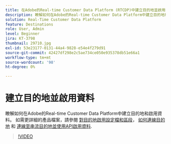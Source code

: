 ```yaml
---
title: 在Adobe的Real-time Customer Data Platform (RTCDP)中建立目的地並啟用資料
description: 瞭解如何在Adobe的Real-time Customer Data Platform中建立目的地和啟用資料
solution: Real-Time Customer Data Platform
feature: Destinations
role: User, Admin
level: Beginner
jira: KT-3798
thumbnail: 29710.jpg
exl-id: 53e23177-0131-44a4-9828-e54e4f279d91
source-git-commit: 42427df298e2c5ae734ce050e935378db51e66a1
workflow-type: tm+mt
source-wordcount: '98'
ht-degree: 0%

---
```


# 建立目的地並啟用資料

瞭解如何在Adobe的Real-time Customer Data Platform中建立目的地和啟用資料。 如需更詳細的產品檔案，請參閱 [對目的地啟用設定檔和區段](https://experienceleague.adobe.com/docs/experience-platform/rtcdp/destinations/dest-tutorials/activate-destinations.html)， [如何連線目的地](https://experienceleague.adobe.com/docs/experience-platform/rtcdp/destinations/dest-tutorials/connect-destination.html) 和 [連線至串流目的地並使用API啟用資料](https://experienceleague.adobe.com/docs/experience-platform/rtcdp/destinations/api-tutorials/streaming-destinations-api-tutorial.html).

>[!VIDEO](https://video.tv.adobe.com/v/29710?quality=12&learn=on)

